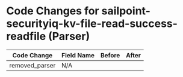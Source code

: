 # Code Changes for sailpoint-securityiq-kv-file-read-success-readfile (Parser)

| Code Change | Field Name | Before | After |
|-------------|------------|--------|-------|
| removed_parser | N/A |  |  |